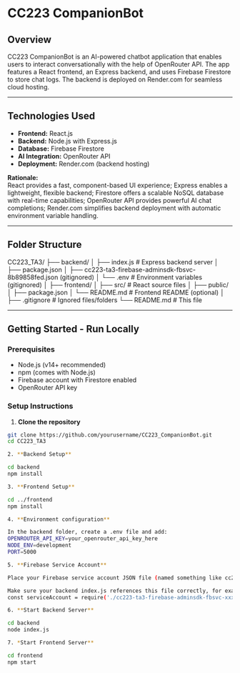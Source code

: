 # CC223 CompanionBot

## Overview

CC223 CompanionBot is an AI-powered chatbot application that enables users to interact conversationally with the help of OpenRouter API. The app features a React frontend, an Express backend, and uses Firebase Firestore to store chat logs. The backend is deployed on Render.com for seamless cloud hosting.

---

## Technologies Used

- **Frontend:** React.js  
- **Backend:** Node.js with Express.js  
- **Database:** Firebase Firestore  
- **AI Integration:** OpenRouter API  
- **Deployment:** Render.com (backend hosting)

**Rationale:**  
React provides a fast, component-based UI experience; Express enables a lightweight, flexible backend; Firestore offers a scalable NoSQL database with real-time capabilities; OpenRouter API provides powerful AI chat completions; Render.com simplifies backend deployment with automatic environment variable handling.

---

## Folder Structure

CC223_TA3/
├── backend/
│ ├── index.js # Express backend server
│ ├── package.json
│ ├── cc223-ta3-firebase-adminsdk-fbsvc-8b89858fed.json (gitignored)
│ └── .env # Environment variables (gitignored)
│
├── frontend/
│ ├── src/ # React source files
│ ├── public/
│ ├── package.json
│ └── README.md # Frontend README (optional)
│
├── .gitignore # Ignored files/folders
└── README.md # This file


---

## Getting Started - Run Locally

### Prerequisites

- Node.js (v14+ recommended)
- npm (comes with Node.js)
- Firebase account with Firestore enabled
- OpenRouter API key

### Setup Instructions

1. **Clone the repository**

```bash
git clone https://github.com/yourusername/CC223_CompanionBot.git
cd CC223_TA3

2. **Backend Setup**

cd backend
npm install

3. **Frontend Setup**

cd ../frontend
npm install

4. **Environment configuration**

In the backend folder, create a .env file and add:
OPENROUTER_API_KEY=your_openrouter_api_key_here
NODE_ENV=development
PORT=5000

5. **Firebase Service Account**

Place your Firebase service account JSON file (named something like cc223-ta3-firebase-adminsdk-fbsvc-xxxx.json) inside the backend/ folder.

Make sure your backend index.js references this file correctly, for example:
const serviceAccount = require('./cc223-ta3-firebase-adminsdk-fbsvc-xxxx.json');

6. **Start Backend Server**

cd backend
node index.js

7. *Start Frontend Server**

cd frontend
npm start




